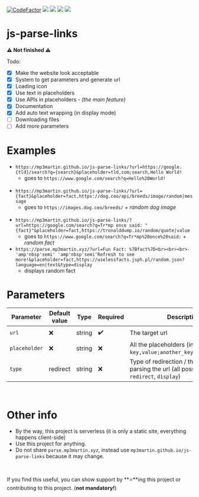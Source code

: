 [![CodeFactor](https://www.codefactor.io/repository/github/MP3Martin/js-parse-links/badge)](#/)
[<img src="https://img.shields.io/github/license/MP3Martin/js-parse-links">](#/)
[<img src="https://img.shields.io/github/stars/MP3Martin/js-parse-links">](#/)
[<img src="https://img.shields.io/github/forks/MP3Martin/js-parse-links">](#/)
[<img src="https://img.shields.io/github/issues/MP3Martin/js-parse-links">](#/)

# js-parse-links
**⚠️ Not finished ⚠️**

Todo:
- [x] Make the website look acceptable
- [x] System to get parameters and generate url
- [x] Loading icon
- [x] Use text in placeholders
- [x] Use APIs in placeholders _- (the main feature)_
- [x] Documentation
- [x] Add auto text wrapping (in display mode)
- [ ] Downloading files
- [ ] Add more parameters

# Examples
* `https://mp3martin.github.io/js-parse-links/?url=https://google.{tld}/search?q={search}&placeholder=tld,com;search,Hello World!`
   * goes to `https://www.google.com/search?q=Hello%20World!` <br><br>
* `https://mp3martin.github.io/js-parse-links/?url={fact}&placeholder=fact,https://dog.ceo/api/breeds/image/random|message`
   * goes to `https://images.dog.ceo/breeds/` _+ random dog image_ <br><br>
* `https://mp3martin.github.io/js-parse-links/?url=https://google.com/search?q=Tr*mp once said: "{fact}"&placeholder=fact,https://tronalddump.io/random/quote|value`
   * goes to `https://www.google.com/search?q=Tr*mp%20once%20said:` _+ random fact_
* `https://parse.mp3martin.xyz/?url=Fun Fact: %7Bfact%7D<br><br><br>-'amp'nbsp'semi' 'amp'nbsp'semi'Refresh to see more!&placeholder=fact,https://uselessfacts.jsph.pl/random.json?language=en|text&type=display`
   * displays random fact

# Parameters
| Parameter         | Default value             | Type    | Required            | Description                                                                                                                                                                                                                     | Example value                                                    |
| ----------------- | ------------------------- | ------- | ------------------- | ------------------------------------------------------------------------------------------------------------------------------------------------------------------------------------------------------------------------------- | ---------------------------------------------------------------- |
| `url`             | :x:                       | string  | :heavy_check_mark:  | The target url                                                                                                                                                                                                                  | `https://www.google.com/search?q={search}`                       |
| `placeholder`     | :x:                       | string  | :x:                 | All the placeholders (in this format: `key,value;another_key,another_value`)                                                                                                                                                    | `search,Hello World!`                                            |
| `type`            | redirect                  | string  | :x:                 | Type of redirection / thing to do after parsing the url (all possible values: `redirect`, `display`)                                                                                                                                                                        | `redirect`                                                       |

<br>

# Other info
* By the way, this project is serverless (it is only a static site, everything happens client-side)
* Use this project for anything.
* Do not share `parse.mp3martin.xyz`, instead use `mp3martin.github.io/js-parse-links` because it may change.
<br>

If you find this useful, you can show support by **⭐**ing this project or contributing to this project. (**not mandatory!**)
